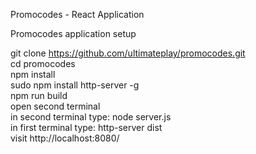 Promocodes - React Application

Promocodes application setup

git clone https://github.com/ultimateplay/promocodes.git  
cd promocodes  
npm install  
sudo npm install http-server -g  
npm run build  
open second terminal  
in second terminal type: node server.js  
in first terminal type: http-server dist  
visit http://localhost:8080/  
